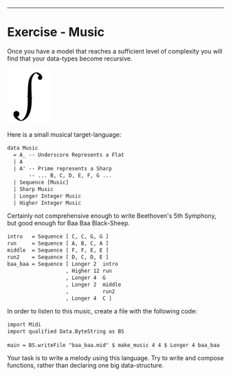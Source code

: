 
<hr>

Exercise - Music
================

Once you have a model that reaches a sufficient level of complexity you will find
that your data-types become recursive.

<!-- http://i824.photobucket.com/albums/zz163/Boysie8/Telecaster%20build/f-hole.jpg -->
<div class="center"><img src="resources/images/f-hole.jpg" /></div>

Here is a small musical target-language:

~~~{data-language="haskell"}
data Music
  = A_ -- Underscore Represents a Flat
  | A
  | A' -- Prime represents a Sharp
       -- ... B, C, D, E, F, G ...
  | Sequence [Music]
  | Sharp Music
  | Longer Integer Music
  | Higher Integer Music
~~~

Certainly not comprehensive enough to write Beethoven's 5th Symphony,
but good enough for Baa Baa Black-Sheep.

~~~{data-language="haskell"}
intro   = Sequence [ C, C, G, G ]
run     = Sequence [ A, B, C, A ]
middle  = Sequence [ F, F, E, E ]
run2    = Sequence [ D, C, D, E ]
baa_baa = Sequence [ Longer 2  intro
                   , Higher 12 run
                   , Longer 4  G
                   , Longer 2  middle
                   ,           run2
                   , Longer 4  C ]
~~~


In order to listen to this music, create a file with the following code:

~~~{data-language="haskell"}
import Midi
import qualified Data.ByteString as BS

main = BS.writeFile "baa_baa.mid" $ make_music 4 4 $ Longer 4 baa_baa
~~~

Your task is to write a melody using this language. Try to write and compose
functions, rather than declaring one big data-structure.
